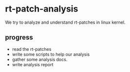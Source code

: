 # rt-patch-analysis
We try to analyze and understand rt-patches in linux kernel. 

## progress
- read the rt-patches
- write some scripts to help our analysis
- gather some analysis docs.
- write analysis report
